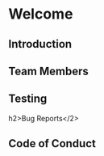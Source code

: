 <h1>Welcome</h1>


<h2>Introduction</h2>


<h2>Team Members<h2>
  
 
<h2>Testing</h2>
  
  
h2>Bug Reports</2>
  
  
<h2>Code of Conduct</h2>
    
   
  

